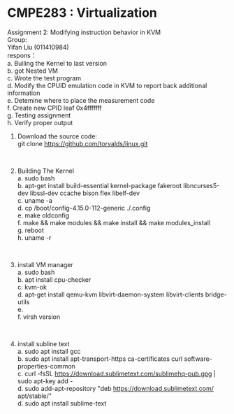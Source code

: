 # CMPE283 : Virtualization </br>
Assignment 2: Modifying instruction behavior in KVM </br>
Group:</br>
Yifan Liu (011410984)</br>
respons：</br>
a. Builing the Kernel to last version </br>
b. got Nested VM  </br>
c. Wrote the test program </br>
d. Modify the CPUID emulation code in KVM to report back additional information </br>
e. Detemine where to place the measurement code </br>
f. Create new CPID leaf 0x4fffffff </br>
g. Testing assignment </br>
h. Verify proper output </br>

1. Download the source code: </br>
git clone https://github.com/torvalds/linux.git   </br>
</br>

2. Building The Kernel   </br>
a. sudo bash   </br>
b. apt-get install build-essential kernel-package fakeroot libncurses5-dev libssl-dev ccache bison flex libelf-dev  </br>
c. uname -a </br>
d. cp /boot/config-4.15.0-112-generic    ./.config  </br>
e. make oldconfig  </br>
f. make && make modules && make install && make modules_install  </br>
g. reboot  </br>
h. uname -r  </br>
</br>

3. install VM manager  </br>
a. sudo bash   </br>
b. apt install cpu-checker  </br>
c. kvm-ok  </br>
d. apt-get install qemu-kvm libvirt-daemon-system libvirt-clients bridge-utils    </br>
e. </br>
f. virsh version </br>
</br>

4. install subline text  </br>
a. sudo apt install gcc  </br>
b. sudo apt install apt-transport-https ca-certificates curl software-properties-common  </br>
c. curl -fsSL https://download.sublimetext.com/sublimehq-pub.gpg | sudo apt-key add -  </br>
d. sudo add-apt-repository "deb https://download.sublimetext.com/ apt/stable/"  </br>
d. sudo apt install sublime-text  </br>
 </br>
